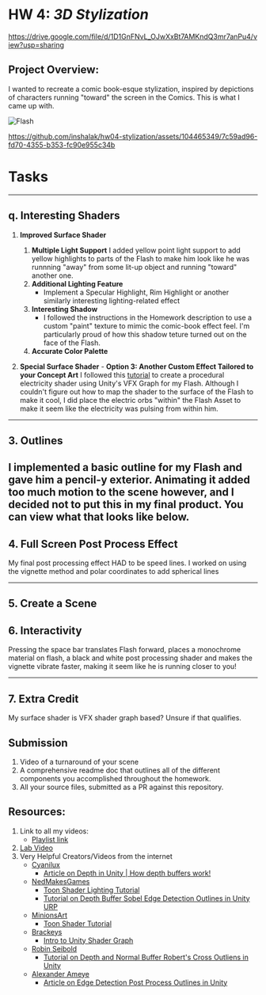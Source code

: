 # HW 4: *3D Stylization*

https://drive.google.com/file/d/1D1GnFNvL_OJwXxBt7AMKndQ3mr7anPu4/view?usp=sharing

## Project Overview:
I wanted to recreate a comic book-esque stylization, inspired by depictions of characters running "toward" the screen in the Comics. This is what I came up with. 

 ![Flash](https://github.com/inshalak/hw04-stylization/assets/104465349/4f52c8c8-4e75-43b1-bb4e-193a68a223aa)


https://github.com/inshalak/hw04-stylization/assets/104465349/7c59ad96-fd70-4355-b353-fc90e955c34b




# Tasks
---
## q. Interesting Shaders
1. **Improved Surface Shader**
      1. **Multiple Light Support**
          I added yellow point light support to add yellow highlights to parts of the Flash to make him look like he was runnning "away" from some lit-up object and running "toward" another one. 
      2. **Additional Lighting Feature**
          - Implement a Specular Highlight, Rim Highlight or another similarly interesting lighting-related effect
      3. **Interesting Shadow**
         - I followed the instructions in the Homework description to use a custom "paint" texture to mimic the comic-book effect feel. I'm particularly proud of how this shadow teture turned out on the face of the Flash.
      4. **Accurate Color Palette**
          
3. **Special Surface Shader**
       - **Option 3: Another Custom Effect Tailored to your Concept Art**
          I followed this [tutorial](https://www.youtube.com/watch?v=Afh5zY6zxLs) to create a procedural electricity shader using Unity's VFX Graph for my Flash. Although I couldn't figure out how to map the shader to the surface of the Flash to make it cool, I did place the electric orbs "within" the Flash Asset to make it seem like the electricity was pulsing from within him. 

---
## 3. Outlines
I implemented a basic outline for my Flash and gave him a pencil-y exterior. Animating it added too much motion to the scene however, and I decided not to put this in my final product. You can view what that looks like below. 
---
## 4. Full Screen Post Process Effect
My final post processing effect HAD to be speed lines. I worked on using the vignette method and polar coordinates to add spherical lines 

---
## 5. Create a Scene

## 6. Interactivity
Pressing the space bar translates Flash forward, places a monochrome material on flash, a black and white post processing shader and makes the vignette vibrate faster, making it seem like he is running closer to you!
 
---
## 7. Extra Credit
My surface shader is VFX shader graph based? Unsure if that qualifies.

## Submission
1. Video of a turnaround of your scene
2. A comprehensive readme doc that outlines all of the different components you accomplished throughout the homework. 
3. All your source files, submitted as a PR against this repository.

## Resources:

1. Link to all my videos:
    - [Playlist link](https://www.youtube.com/playlist?list=PLEScZZttnDck7Mm_mnlHmLMfR3Q83xIGp)
2. [Lab Video](https://youtu.be/jc5MLgzJong?si=JycYxROACJk8KpM4)
3. Very Helpful Creators/Videos from the internet
    - [Cyanilux](https://www.cyanilux.com/)
        - [Article on Depth in Unity | How depth buffers work!](https://www.cyanilux.com/tutorials/depth/) 
    - [NedMakesGames](https://www.youtube.com/@NedMakesGames)
        - [Toon Shader Lighting Tutorial](https://www.youtube.com/watch?v=GQyCPaThQnA&ab_channel=NedMakesGames)
        - [Tutorial on Depth Buffer Sobel Edge Detection Outlines in Unity URP](https://youtu.be/RMt6DcaMxcE?si=WI7H5zyECoaqBsqF)
    - [MinionsArt](https://www.youtube.com/@MinionsArt)
        - [Toon Shader Tutorial](https://www.youtube.com/watch?v=FIP6I1x6lMA&ab_channel=MinionsArt)
    - [Brackeys](https://www.youtube.com/@Brackeys)
        - [Intro to Unity Shader Graph](https://www.youtube.com/watch?v=Ar9eIn4z6XE&ab_channel=Brackeys)
    - [Robin Seibold](https://www.youtube.com/@RobinSeibold)
        - [Tutorial on Depth and Normal Buffer Robert's Cross Outliens in Unity](https://youtu.be/LMqio9NsqmM?si=zmtWxtdb1ViG2tFs)
    - [Alexander Ameye](https://ameye.dev/about/)
        - [Article on Edge Detection Post Process Outlines in Unity](https://ameye.dev/notes/edge-detection-outlines/)
